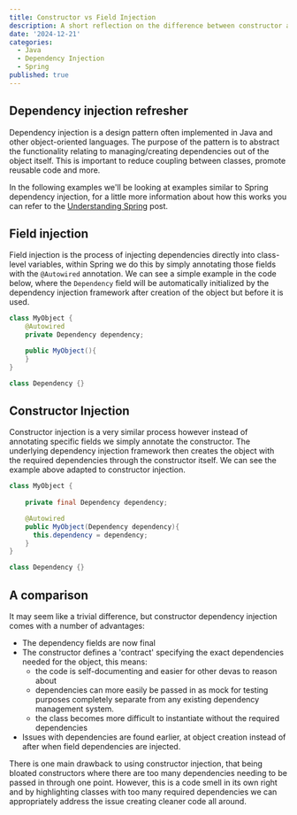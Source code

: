 ```yaml
---
title: Constructor vs Field Injection
description: A short reflection on the difference between constructor and dependency injection
date: '2024-12-21'
categories:
  - Java
  - Dependency Injection
  - Spring
published: true
---
```


## Dependency injection refresher
Dependency injection is a design pattern often implemented in Java and other object-oriented languages. The purpose of the pattern is to abstract the functionality relating to managing/creating dependencies out of the object itself. This is important to reduce coupling between classes, promote reusable code and more.

In the following examples we'll be looking at examples similar to Spring dependency injection, for a little more information about how this works you can refer to the [Understanding Spring](./understanding-spring.md) post.


## Field injection
Field injection is the process of injecting dependencies directly into class-level variables, within Spring we do this by simply annotating those fields with the `@Autowired` annotation. We can see a simple example in the code below, where the `Dependency` field will be automatically initialized by the dependency injection framework after creation of the object but before it is used.

```java
class MyObject {
    @Autowired
    private Dependency dependency;

    public MyObject(){
    }
}

class Dependency {}
```


## Constructor Injection
Constructor injection is a very similar process however instead of annotating specific fields we simply annotate the constructor. The underlying dependency injection framework then creates the object with the required dependencies through the constructor itself. We can see the example above adapted to constructor injection.

```java
class MyObject {
    
    private final Dependency dependency;

    @Autowired
    public MyObject(Dependency dependency){
      this.dependency = dependency;
    }
}

class Dependency {}
```

## A comparison
It may seem like a trivial difference, but constructor dependency injection comes with a number of advantages:
- The dependency fields are now final
- The constructor defines a 'contract' specifying the exact dependencies needed for the object, this means:
    - the code is self-documenting and easier for other devas to reason about
    - dependencies can more easily be passed in as mock for testing purposes completely separate from any existing dependency management system.
    - the class becomes more difficult to instantiate without the required dependencies
- Issues with dependencies are found earlier, at object creation instead of after when field dependencies are injected.


There is one main drawback to using constructor injection, that being bloated constructors where there are too many dependencies needing to be passed in through one point. However, this is a code smell in its own right and by highlighting classes with too many required dependencies we can appropriately address the issue creating cleaner code all around.
